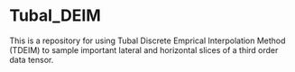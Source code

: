 # Tubal_DEIM

This is a repository for using Tubal Discrete Emprical Interpolation Method (TDEIM) to sample important lateral and horizontal slices of a third order data tensor.
